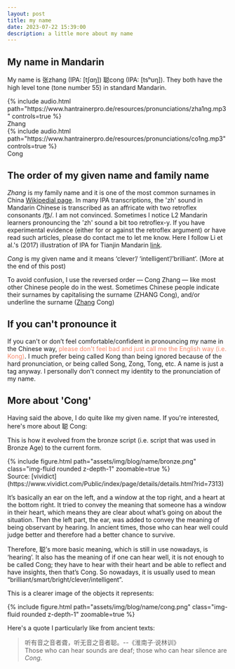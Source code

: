 ```yaml
---
layout: post
title: my name
date: 2023-07-22 15:39:00
description: a little more about my name
---
```


## My name in Mandarin
My name is 张zhang  (IPA: [tʃɑŋ]) 聪cong (IPA: [tsʰʊŋ]). They both have the high level tone (tone number 55) in standard Mandarin.

<div class="row mt-3">
    <div class="col-sm mt-3 mt-md-0">
        {% include audio.html path="https://www.hantrainerpro.de/resources/pronunciations/zha1ng.mp3" controls=true %}
    </div>
    <div class="caption">
    Zhang
</div>
</div>

<div class="row mt-3">
    <div class="col-sm mt-3 mt-md-0">
        {% include audio.html path="https://www.hantrainerpro.de/resources/pronunciations/co1ng.mp3" controls=true %}
    </div>
    <div class="caption">
    Cong
</div>
</div>


## The order of my given name and family name
*Zhang* is my family name and it is one of the most common surnames in China [Wikipedial page](https://en.wikipedia.org/wiki/Zhang_(surname)). In many IPA transcriptions, the 'zh' sound in Mandarin Chinese is transcribed as an affricate with two retroflex consonants /ʈ͡ʂ/. I am not convinced. Sometimes I notice L2 Mandarin learners pronouncing the 'zh' sound a bit too retroflex-y. If you have experimental evidence (either for or against the retroflex argument) or have read such articles, please do contact me to let me know. Here I follow Li et al.'s (2017) illustration of IPA for Tianjin Mandarin [link](https://www.cambridge.org/core/journals/journal-of-the-international-phonetic-association/article/tianjin-mandarin/6BF886FF2DF9DAC72D34116888623AE3).

*Cong* is my given name and it means ‘clever’/ ‘intelligent’/’brilliant’. (More at the end of this post)

To avoid confusion, I use the reversed order — Cong Zhang — like most other Chinese people do in the west. Sometimes Chinese people indicate their surnames by capitalising the surname (ZHANG Cong), and/or underline the surname (<u>Zhang</u> Cong)

## If you can't pronounce it 
If you can't or don’t feel comfortable/confident in pronouncing my name in the Chinese way, <font color="#F78769"> please don't feel bad and just call me the English way (i.e. Kong)</font>. I much prefer being called Kong than being ignored because of the hard pronunciation, or being called Song, Zong, Tong, etc. A name is just a tag anyway. I personally don't connect my identity to the pronunciation of my name.

## More about 'Cong'
Having said the above, I do quite like my given name. If you're interested, here's more about 聪 Cong:

This is how it evolved from the bronze script (i.e. script that was used in Bronze Age) to the current form.
<div class="row mt-3">
    <div class="col-sm mt-3 mt-md-0">
        {% include figure.html path="assets/img/blog/name/bronze.png" class="img-fluid rounded z-depth-1"  zoomable=true %}
    </div>
</div>
<div class="caption">
    Source: [vividict](https://www.vividict.com/Public/index/page/details/details.html?rid=7313)
</div>


It’s basically an ear on the left, and a window at the top right, and a heart at the bottom right. It tried to convey the meaning that someone has a window in their heart, which means they are clear about what’s going on about the situation. Then the left part, the ear, was added to convey the meaning of being observant by hearing. In ancient times, those who can hear well could judge better and therefore had a better chance to survive.  

Therefore, 聪’s more basic meaning, which is still in use nowadays, is ‘hearing’. It also has the meaning of if one can hear well, it is not enough to be called Cong; they have to hear with their heart and be able to reflect and have insights, then that’s Cong. So nowadays, it is usually used to mean “brilliant/smart/bright/clever/intelligent”.  

This is a clearer image of the objects it represents:  
<div class="row mt-3">
    <div class="col-sm mt-3 mt-md-0">
        {% include figure.html path="assets/img/blog/name/cong.png" class="img-fluid rounded z-depth-1"  zoomable=true %}
    </div>
</div>


Here's a quote I particularly like from ancient texts:
>听有音之音者聋，听无音之音者聪。--《淮南子·说林训》   
>Those who can hear sounds are deaf; those who can hear silence are *Cong*. 